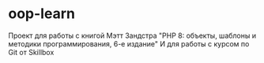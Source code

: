 # oop-learn
Проект для работы с книгой Мэтт Зандстра "PHP 8: объекты, шаблоны и методики программирования, 6-е издание"
И для работы с курсом по Git от Skillbox

